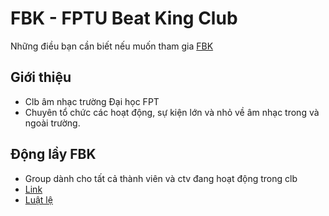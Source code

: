 # FBK - FPTU Beat King Club

Những điều bạn cần biết nếu muốn tham gia [FBK](https://www.facebook.com/FPTBeatKingClub)

## Giới thiệu

- Clb âm nhạc trường Đại học FPT
- Chuyên tổ chức các hoạt động, sự kiện lớn và nhỏ về âm nhạc trong và ngoài trường.

## Động lầy FBK

- Group dành cho tất cả thành viên và ctv đang hoạt động trong clb
- [Link](https://www.facebook.com/groups/510203165983287)
- [Luật lệ](rules.md)
